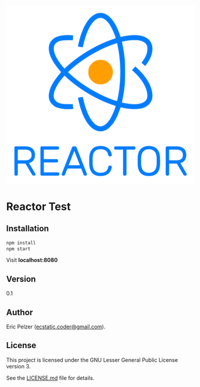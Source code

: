 ![](https://github.com/senselogic/REACTOR/blob/master/LOGO/reactor.png)

# Reactor Test

## Installation

```
npm install
npm start
```

Visit **localhost:8080**

## Version

0.1

## Author

Eric Pelzer (ecstatic.coder@gmail.com).

## License

This project is licensed under the GNU Lesser General Public License version 3.

See the [LICENSE.md](LICENSE.md) file for details.
